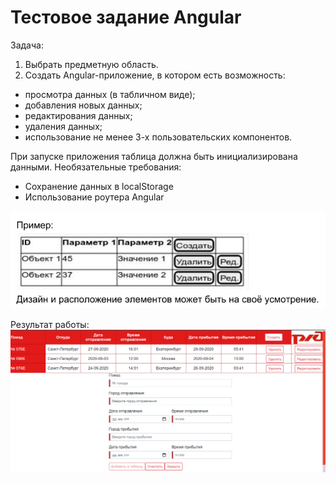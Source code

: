 Тестовое задание Angular
========================
Задача:
1. Выбрать предметную область.
2. Создать Angular-приложение, в котором есть возможность: 
 
 * просмотра данных (в табличном виде);
 * добавления новых данных;
 * редактирования данных;
 * удаления данных;
 * использование не менее 3-х пользовательских компонентов.

При запуске приложения таблица должна быть инициализирована данными.
Необязательные требования:
 * Сохранение данных в localStorage
 * Использование роутера Angular
 
![1](./src/assets/task.png)

Результат работы:
![2](./src/assets/mainPage.png)
